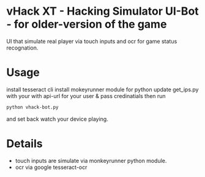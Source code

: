 # vHack XT - Hacking Simulator UI-Bot - for older-version of the game
UI that simulate real player via touch inputs and ocr for game status recognation.

# Usage
install tesseract cli
install mokeyrunner module for python
update get_ips.py with your with api-url for your user & pass credinatials then run

```bash
python vhack-bot.py
```
and set back watch your device playing.

# Details
- touch inputs are simulate via monkeyrunner python module.
- ocr via google tesseract-ocr
